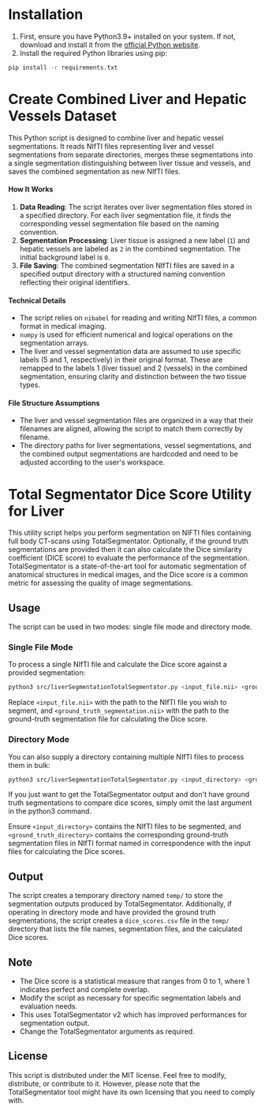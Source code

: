# Installation

1. First, ensure you have Python3.9+ installed on your system. If not, download and install it from the [official Python website](https://www.python.org/).
2. Install the required Python libraries using pip:

```sh
pip install -r requirements.txt
```

# Create Combined Liver and Hepatic Vessels Dataset
This Python script is designed to combine liver and hepatic vessel segmentations. It reads NIfTI files representing liver and vessel segmentations from separate directories, merges these segmentations into a single segmentation distinguishing between liver tissue and vessels, and saves the combined segmentation as new NIfTI files.

#### How It Works
1. **Data Reading**: The script iterates over liver segmentation files stored in a specified directory. For each liver segmentation file, it finds the corresponding vessel segmentation file based on the naming convention.
2. **Segmentation Processing**: Liver tissue is assigned a new label (`1`) and hepatic vessels are labeled as `2` in the combined segmentation. The initial background label is `0`.
3. **File Saving**: The combined segmentation NIfTI files are saved in a specified output directory with a structured naming convention reflecting their original identifiers.

#### Technical Details
- The script relies on `nibabel` for reading and writing NIfTI files, a common format in medical imaging.
- `numpy` is used for efficient numerical and logical operations on the segmentation arrays.
- The liver and vessel segmentation data are assumed to use specific labels (5 and 1, respectively) in their original format. These are remapped to the labels 1 (liver tissue) and 2 (vessels) in the combined segmentation, ensuring clarity and distinction between the two tissue types.

#### File Structure Assumptions
- The liver and vessel segmentation files are organized in a way that their filenames are aligned, allowing the script to match them correctly by filename.
- The directory paths for liver segmentations, vessel segmentations, and the combined output segmentations are hardcoded and need to be adjusted according to the user's workspace. 


# Total Segmentator Dice Score Utility for Liver

This utility script helps you perform segmentation on NIFTI files containing full body CT-scans using TotalSegmentator.
Optionally, if the ground truth segmentations are provided then it can also calculate the Dice similarity coefficient (DICE score) to evaluate the performance of the segmentation. 
TotalSegmentator is a state-of-the-art tool for automatic segmentation of anatomical structures in medical images, and the Dice score is a common metric for assessing the quality of image segmentations.

## Usage

The script can be used in two modes: single file mode and directory mode.

### Single File Mode

To process a single NIfTI file and calculate the Dice score against a provided segmentation:

```sh
python3 src/liverSegmentationTotalSegmentator.py <input_file.nii> <ground_truth_segmentation.nii>[OPTIONAL]
```

Replace `<input_file.nii>` with the path to the NIfTI file you wish to segment, and `<ground_truth_segmentation.nii>` with the path to the ground-truth segmentation file for calculating the Dice score.

### Directory Mode

You can also supply a directory containing multiple NIfTI files to process them in bulk:

```sh
python3 src/liverSegmentationTotalSegmentator.py <input_directory> <ground_truth_directory>[OPTIONAL]
```

If you just want to get the TotalSegmentator output and don't have ground truth segmentations to compare dice scores, simply omit the last argument in the python3 command.

Ensure `<input_directory>` contains the NIfTI files to be segmented, and `<ground_truth_directory>` contains the corresponding ground-truth segmentation files in NIfTI format named in correspondence with the input files for calculating the Dice scores.

## Output

The script creates a temporary directory named `temp/` to store the segmentation outputs produced by TotalSegmentator. Additionally, if operating in directory mode and have provided the ground truth segmentations, the script creates a `dice_scores.csv` file in the `temp/` directory that lists the file names, segmentation files, and the calculated Dice scores.

## Note

- The Dice score is a statistical measure that ranges from 0 to 1, where 1 indicates perfect and complete overlap.
- Modify the script as necessary for specific segmentation labels and evaluation needs.
- This uses TotalSegmentator v2 which has improved performances for segmentation output.
- Change the TotalSegmentator arguments as required.

## License

This script is distributed under the MIT license. Feel free to modify, distribute, or contribute to it. However, please note that the TotalSegmentator tool might have its own licensing that you need to comply with.
